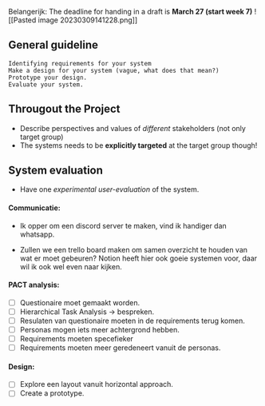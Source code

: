 Belangerijk: The deadline for handing in a draft is __March 27 (start week 7)__
![[Pasted image 20230309141228.png]]

## General guideline
```
Identifying requirements for your system
Make a design for your system (vague, what does that mean?)
Prototype your design.
Evaluate your system.
```

## Througout the Project
- Describe perspectives and values of _different_ stakeholders (not only target group)
- The systems needs to be __explicitly targeted__ at the target group though!

## System evaluation
- Have one _experimental user-evaluation_ of the system.

#### Communicatie:
- Ik opper om een discord server te maken, vind ik handiger dan whatsapp.

- Zullen we een trello board maken om samen overzicht te houden van wat er moet gebeuren? Notion heeft hier ook goeie systemen voor, daar wil ik ook wel even naar kijken.

#### PACT analysis:
- [ ] Questionaire moet gemaakt worden.
- [ ] Hierarchical Task Analysis -> bespreken.
- [ ] Resulaten van questionaire moeten in de requirements terug komen.
- [ ] Personas mogen iets meer achtergrond hebben.
- [ ] Requirements moeten specefieker
- [ ] Requirements moeten meer geredeneert vanuit de personas.

#### Design:
- [ ] Explore een layout vanuit horizontal approach.
- [ ] Create a prototype.
